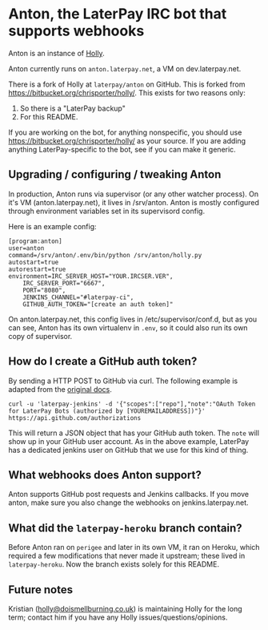 # Anton, the LaterPay IRC bot that supports webhooks

Anton is an instance of [Holly](https://bitbucket.org/chrisporter/holly/).

Anton currently runs on `anton.laterpay.net`, a VM on dev.laterpay.net.

There is a fork of Holly at `laterpay/anton` on GitHub. This is forked from https://bitbucket.org/chrisporter/holly/. This exists for two reasons only:

1. So there is a "LaterPay backup"
2. For this README.

If you are working on the bot, for anything nonspecific, you should use https://bitbucket.org/chrisporter/holly/ as your source. If you are adding anything LaterPay-specific to the bot, see if you can make it generic.

## Upgrading / configuring / tweaking Anton

In production, Anton runs via supervisor (or any other watcher process). On it's VM (anton.laterpay.net), it lives in /srv/anton. Anton is mostly configured through environment variables set in its supervisord config.

Here is an example config:

    [program:anton]
    user=anton
    command=/srv/anton/.env/bin/python /srv/anton/holly.py
    autostart=true
    autorestart=true
    environment=IRC_SERVER_HOST="YOUR.IRCSER.VER",
        IRC_SERVER_PORT="6667",
        PORT="8080",
        JENKINS_CHANNEL="#laterpay-ci",
        GITHUB_AUTH_TOKEN="[create an auth token]"

On anton.laterpay.net, this config lives in /etc/supervisor/conf.d, but as you can see, Anton has its own virtualenv in `.env`, so it could also run its own copy of supervisor.

## How do I create a GitHub auth token?

By sending a HTTP POST to GitHub via curl. The following example is adapted from the [original docs](https://help.github.com/articles/creating-an-oauth-token-for-command-line-use).

    curl -u 'laterpay-jenkins' -d '{"scopes":["repo"],"note":"OAuth Token for LaterPay Bots (authorized by [YOUREMAILADDRESS])"}' https://api.github.com/authorizations

This will return a JSON object that has your GitHub auth token. The `note` will show up in your GitHub user account. As in the above example, LaterPay has a dedicated jenkins user on GitHub that we use for this kind of thing.

## What webhooks does Anton support?

Anton supports GitHub post requests and Jenkins callbacks. If you move anton, make sure you also change the webhooks on jenkins.laterpay.net.

## What did the `laterpay-heroku` branch contain?

Before Anton ran on `perigee` and later in its own VM, it ran on Heroku, which required a few modifications that never made it upstream; these lived in `laterpay-heroku`. Now the branch exists solely for this README.

## Future notes

Kristian (holly@doismellburning.co.uk) is maintaining Holly for the long term; contact him if you have any Holly issues/questions/opinions.
